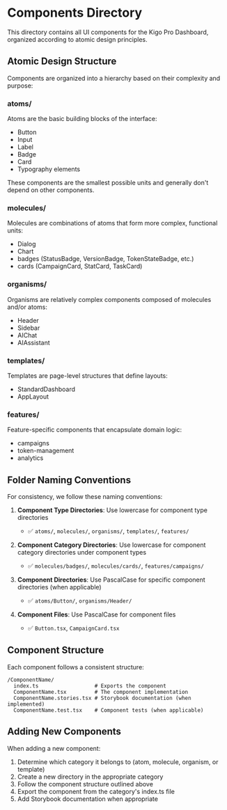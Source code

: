 # Components Directory

This directory contains all UI components for the Kigo Pro Dashboard, organized according to atomic design principles.

## Atomic Design Structure

Components are organized into a hierarchy based on their complexity and purpose:

### atoms/

Atoms are the basic building blocks of the interface:

- Button
- Input
- Label
- Badge
- Card
- Typography elements

These components are the smallest possible units and generally don't depend on other components.

### molecules/

Molecules are combinations of atoms that form more complex, functional units:

- Dialog
- Chart
- badges (StatusBadge, VersionBadge, TokenStateBadge, etc.)
- cards (CampaignCard, StatCard, TaskCard)

### organisms/

Organisms are relatively complex components composed of molecules and/or atoms:

- Header
- Sidebar
- AIChat
- AIAssistant

### templates/

Templates are page-level structures that define layouts:

- StandardDashboard
- AppLayout

### features/

Feature-specific components that encapsulate domain logic:

- campaigns
- token-management
- analytics

## Folder Naming Conventions

For consistency, we follow these naming conventions:

1. **Component Type Directories**: Use lowercase for component type directories
   - ✅ `atoms/`, `molecules/`, `organisms/`, `templates/`, `features/`

2. **Component Category Directories**: Use lowercase for component category directories under component types
   - ✅ `molecules/badges/`, `molecules/cards/`, `features/campaigns/`

3. **Component Directories**: Use PascalCase for specific component directories (when applicable)
   - ✅ `atoms/Button/`, `organisms/Header/`

4. **Component Files**: Use PascalCase for component files
   - ✅ `Button.tsx`, `CampaignCard.tsx`

## Component Structure

Each component follows a consistent structure:

```
/ComponentName/
  index.ts                  # Exports the component
  ComponentName.tsx         # The component implementation
  ComponentName.stories.tsx # Storybook documentation (when implemented)
  ComponentName.test.tsx    # Component tests (when applicable)
```

## Adding New Components

When adding a new component:

1. Determine which category it belongs to (atom, molecule, organism, or template)
2. Create a new directory in the appropriate category
3. Follow the component structure outlined above
4. Export the component from the category's index.ts file
5. Add Storybook documentation when appropriate 